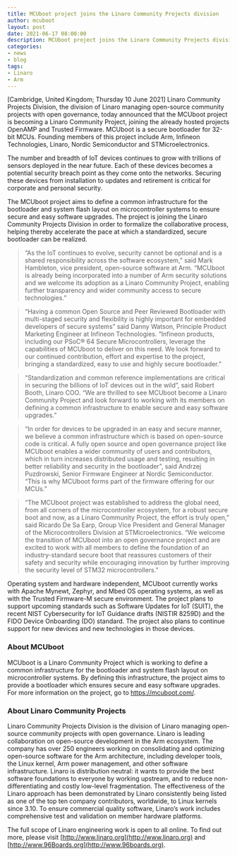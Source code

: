 ```yaml
---
title: MCUboot project joins the Linaro Community Projects division 
author: mcuboot
layout: post
date: 2021-06-17 08:00:00
description: MCUboot project joins the Linaro Community Projects division 
categories:
- news
- blog
tags:
- Linaro
- Arm
---
```

[Cambridge, United Kingdom; Thursday 10 June 2021] Linaro Community Projects Division, the
division of Linaro managing open-source community projects with open governance, today
announced that the MCUboot project is becoming a Linaro Community Project, joining the
already hosted projects OpenAMP and Trusted Firmware. MCUboot is a secure bootloader for
32-bit MCUs. Founding members of this project include Arm, Infineon Technologies, Linaro,
Nordic Semiconductor and STMicroelectronics.

The number and breadth of IoT devices continues to grow with trillions of sensors deployed in
the near future. Each of these devices becomes a potential security breach point as they come
onto the networks. Securing these devices from installation to updates and retirement is critical
for corporate and personal security.

The MCUboot project aims to define a common infrastructure for the bootloader and system
flash layout on microcontroller systems to ensure secure and easy software upgrades. The
project is joining the Linaro Community Projects Division in order to formalize the collaborative
process, helping thereby accelerate the pace at which a standardized, secure bootloader can be
realized.

> “As the IoT continues to evolve, security cannot be optional and is a shared responsibility
> across the software ecosystem,” said Mark Hambleton, vice president, open-source software at
> Arm. “MCUboot is already being incorporated into a number of Arm security solutions and we
> welcome its adoption as a Linaro Community Project, enabling further transparency and wider
> community access to secure technologies.”

> “Having a common Open Source and Peer Reviewed Bootloader with multi-staged security and
> flexibility is highly important for embedded developers of secure systems” said Danny Watson,
> Principle Product Marketing Engineer at Infineon Technologies. “Infineon products, including our
> PSoC® 64 Secure Microcontrollers, leverage the capabilities of MCUboot to deliver on this
> need. We look forward to our continued contribution, effort and expertise to the project, bringing
> a standardized, easy to use and highly secure bootloader.”

> “Standardization and common reference implementations are critical in securing the billions of
> IoT devices out in the wild”, said Robert Booth, Linaro COO. “We are thrilled to see MCUboot
> become a Linaro Community Project and look forward to working with its members on defining a
>common infrastructure to enable secure and easy software upgrades.”

> “In order for devices to be upgraded in an easy and secure manner, we believe a common
> infrastructure which is based on open-source code is critical. A fully open source and open
> governance project like MCUboot enables a wider community of users and contributors, which
> in turn increases distributed usage and testing, resulting in better reliability and security in the 
> bootloader”, said Andrzej Puzdrowski, Senior Firmware Engineer at Nordic Semiconductor.
>“This is why MCUboot forms part of the firmware offering for our MCUs.”

> “The MCUboot project was established to address the global need, from all corners of the
> microcontroller ecosystem, for a robust secure boot and now, as a Linaro Community Project,
> the effort is truly open,” said Ricardo De Sa Earp, Group Vice President and General Manager
> of the Microcontrollers Division at STMicroelectronics. “We welcome the transition of MCUboot
> into an open governance project and are excited to work with all members to define the
> foundation of an industry-standard secure boot that reassures customers of their safety and
> security while encouraging innovation by further improving the security level of STM32
> microcontrollers.”

Operating system and hardware independent, MCUboot currently works with Apache Mynewt,
Zephyr, and Mbed OS operating systems, as well as with the Trusted Firmware-M secure
environment. The project plans to support upcoming standards such as Software Updates for
IoT (SUIT), the recent NIST Cybersecurity for IoT Guidance drafts (NISTIR 8259D) and the
FIDO Device Onboarding (DO) standard. The project also plans to continue support for new
devices and new technologies in those devices.

### About MCUboot

MCUboot is a Linaro Community Project which is working to define a common infrastructure for
the bootloader and system flash layout on microcontroller systems. By defining this
infrastructure, the project aims to provide a bootloader which ensures secure and easy software
upgrades. For more information on the project, go to https://mcuboot.com/.

### About Linaro Community Projects

Linaro Community Projects Division is the division of Linaro managing open-source community
projects with open governance. Linaro is leading collaboration on open-source development in
the Arm ecosystem. The company has over 250 engineers working on consolidating and
optimizing open-source software for the Arm architecture, including developer tools, the Linux
kernel, Arm power management, and other software infrastructure. Linaro is distribution neutral:
it wants to provide the best software foundations to everyone by working upstream, and to
reduce non-differentiating and costly low-level fragmentation. The effectiveness of the Linaro
approach has been demonstrated by Linaro consistently being listed as one of the top ten
company contributors, worldwide, to Linux kernels since 3.10. To ensure commercial quality
software, Linaro’s work includes comprehensive test and validation on member hardware
platforms.

The full scope of Linaro engineering work is open to all online. To find out more, please visit
[http://www.linaro.org](http://www.linaro.org) and [http://www.96Boards.org](http://www.96boards.org).